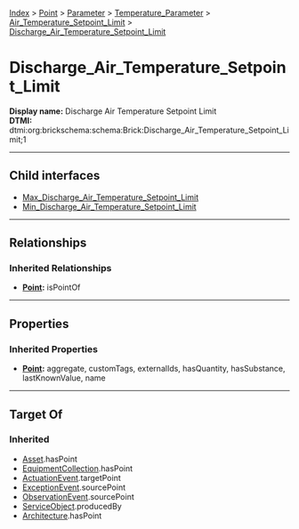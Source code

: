 [Index](../../../../../Index.md) > [Point](../../../../Point.md) > [Parameter](../../../Parameter.md) > [Temperature_Parameter](../../Temperature_Parameter.md) > [Air_Temperature_Setpoint_Limit](../Air_Temperature_Setpoint_Limit.md) > [Discharge_Air_Temperature_Setpoint_Limit](#)
# Discharge_Air_Temperature_Setpoint_Limit

**Display name:** Discharge Air Temperature Setpoint Limit<br />
**DTMI:** dtmi:org:brickschema:schema:Brick:Discharge_Air_Temperature_Setpoint_Limit;1

---

## Child interfaces
* [Max_Discharge_Air_Temperature_Setpoint_Limit](../../../Limit/Max_Limit/Max_Temperature_Setpoint_Limit/Max_Discharge_Air_Temperature_Setpoint_Limit.md)
* [Min_Discharge_Air_Temperature_Setpoint_Limit](../../../Limit/Min_Limit/Min_Temperature_Setpoint_Limit/Min_Discharge_Air_Temperature_Setpoint_Limit.md)

---

## Relationships

### Inherited Relationships
* **[Point](../../../../Point.md):** isPointOf

---

## Properties

### Inherited Properties
* **[Point](../../../../Point.md):** aggregate, customTags, externalIds, hasQuantity, hasSubstance, lastKnownValue, name

---

## Target Of
### Inherited
* [Asset](../../../../../Asset/Asset.md).hasPoint
* [EquipmentCollection](../../../../../Collection/AssetCollection/EquipmentCollection/EquipmentCollection.md).hasPoint
* [ActuationEvent](../../../../../Event/PointEvent/ActuationEvent.md).targetPoint
* [ExceptionEvent](../../../../../Event/PointEvent/ExceptionEvent.md).sourcePoint
* [ObservationEvent](../../../../../Event/PointEvent/ObservationEvent.md).sourcePoint
* [ServiceObject](../../../../../Information/ServiceObject/ServiceObject.md).producedBy
* [Architecture](../../../../../Space/Architecture/Architecture.md).hasPoint
